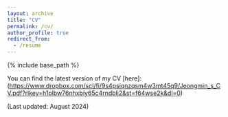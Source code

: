 ```yaml
---
layout: archive
title: "CV"
permalink: /cv/
author_profile: true
redirect_from:
  - /resume
---
```


{% include base_path %}

You can find the latest version of my CV [here]:(https://www.dropbox.com/scl/fi/9s4psiqnzqsm4w3mt45q9/Jeongmin_s_CV.pdf?rlkey=h1olbw76nhxbiy65c4rndblj2&st=f64wse2k&dl=0)

(Last updated: August 2024)